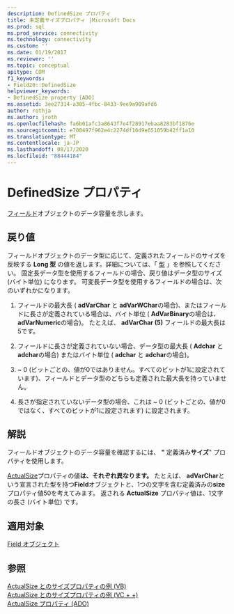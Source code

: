 ```yaml
---
description: DefinedSize プロパティ
title: 未定義サイズプロパティ |Microsoft Docs
ms.prod: sql
ms.prod_service: connectivity
ms.technology: connectivity
ms.custom: ''
ms.date: 01/19/2017
ms.reviewer: ''
ms.topic: conceptual
apitype: COM
f1_keywords:
- Field20::DefinedSize
helpviewer_keywords:
- DefinedSize property [ADO]
ms.assetid: 3ee27314-a305-4fbc-8433-9ee9a909afd6
author: rothja
ms.author: jroth
ms.openlocfilehash: fa6b01afc3a8643f7e4f28917ebaa8283bf1876e
ms.sourcegitcommit: e700497f962e4c2274df16d9e651059b42ff1a10
ms.translationtype: MT
ms.contentlocale: ja-JP
ms.lasthandoff: 08/17/2020
ms.locfileid: "88444184"
---
```

# <a name="definedsize-property"></a>DefinedSize プロパティ
[フィールド](../../../ado/reference/ado-api/field-object.md)オブジェクトのデータ容量を示します。  
  
## <a name="return-value"></a>戻り値  
 フィールドオブジェクトのデータ型に応じて、定義されたフィールドのサイズを反映する **Long 型** の値を返します。詳細については、「 [型](../../../ado/reference/ado-api/type-property-ado.md) 」を参照してください。 固定長データ型を使用するフィールドの場合、戻り値はデータ型のサイズ (バイト単位) になります。 可変長データ型を使用するフィールドの場合は、次のいずれかになります。  
  
1.  フィールドの最大長 ( **adVarChar** と **adVarWChar**の場合)、またはフィールドに長さが定義されている場合は、バイト単位 ( **AdVarBinary**の場合は、 **adVarNumeric**の場合)。 たとえば、 **adVarChar (5)** フィールドの最大長は5です。  
  
2.  フィールドに長さが定義されていない場合、データ型の最大長 ( **Adchar** と **adchar**の場合) またはバイト単位 ( **adchar** と **adchar**の場合)。  
  
3.  ~ 0 (ビットごとの、値が0ではありません。すべてのビットが1に設定されています)、フィールドとデータ型のどちらも定義された最大長を持っていません。  
  
4.  長さが指定されていないデータ型の場合、これは ~ 0 (ビットごとの、値が0ではなく、すべてのビットが1に設定されます) に設定されます。  
  
## <a name="remarks"></a>解説  
 フィールドオブジェクトのデータ容量を確認するには、 **"** 定義済み**サイズ**" プロパティを使用します。  
  
 [ActualSize](../../../ado/reference/ado-api/actualsize-property-ado.md)プロパティの値**は、それぞれ異なります。** たとえば、 **adVarChar**という宣言された型を持つ**Field**オブジェクトと、1つの文字を含む定義済みの**size**プロパティ値50を考えてみます。 返される **ActualSize** プロパティ値は、1文字の長さ (バイト単位) です。  
  
## <a name="applies-to"></a>適用対象  
 [Field オブジェクト](../../../ado/reference/ado-api/field-object.md)  
  
## <a name="see-also"></a>参照  
 [ActualSize とのサイズプロパティの例 (VB)](../../../ado/reference/ado-api/actualsize-and-definedsize-properties-example-vb.md)   
 [ActualSize とのサイズプロパティの例 (VC + +)](../../../ado/reference/ado-api/actualsize-and-definedsize-properties-example-vc.md)   
 [ActualSize プロパティ (ADO)](../../../ado/reference/ado-api/actualsize-property-ado.md)
